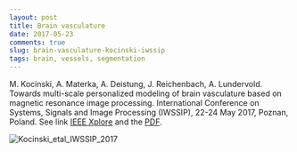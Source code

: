 ```yaml
---
layout: post
title: Brain vasculature
date: 2017-05-23
comments: true
slug: brain-vasculature-kocinski-iwssip
tags: brain, vessels, segmentation
---
```


M. Kocinski, A. Materka, A. Deistung, J. Reichenbach, A. Lundervold. Towards multi-scale personalized modeling of brain vasculature based on magnetic resonance image processing. International Conference on Systems, Signals and Image Processing (IWSSIP), 22-24 May 2017, Poznan, Poland. 
See link [IEEE Xplore](http://ieeexplore.ieee.org/document/7965604) and the [PDF](http://arvidl.github.io/publications/kocinski_etal_brain_vasculature_iwssip_ieee_xplore_2017.pdf).
    
![Kocinski_etal_IWSSIP_2017](http://arvidl.github.io/images/kocinski_etal_brain_vasculature_iwssip_ieee_xplore_2017_pptx.png "Kocinski_etal_IWSSIP_2017")
